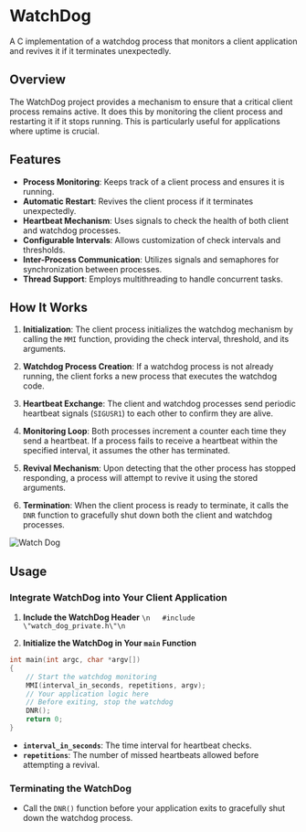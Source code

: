 # WatchDog

A C implementation of a watchdog process that monitors a client application and revives it if it terminates unexpectedly.

## Overview

The WatchDog project provides a mechanism to ensure that a critical client process remains active. It does this by monitoring the client process and restarting it if it stops running. This is particularly useful for applications where uptime is crucial.

## Features

- **Process Monitoring**: Keeps track of a client process and ensures it is running.
- **Automatic Restart**: Revives the client process if it terminates unexpectedly.
- **Heartbeat Mechanism**: Uses signals to check the health of both client and watchdog processes.
- **Configurable Intervals**: Allows customization of check intervals and thresholds.
- **Inter-Process Communication**: Utilizes signals and semaphores for synchronization between processes.
- **Thread Support**: Employs multithreading to handle concurrent tasks.

## How It Works

1. **Initialization**: The client process initializes the watchdog mechanism by calling the `MMI` function, providing the check interval, threshold, and its arguments.

2. **Watchdog Process Creation**: If a watchdog process is not already running, the client forks a new process that executes the watchdog code.

3. **Heartbeat Exchange**: The client and watchdog processes send periodic heartbeat signals (`SIGUSR1`) to each other to confirm they are alive.

4. **Monitoring Loop**: Both processes increment a counter each time they send a heartbeat. If a process fails to receive a heartbeat within the specified interval, it assumes the other has terminated.

5. **Revival Mechanism**: Upon detecting that the other process has stopped responding, a process will attempt to revive it using the stored arguments.

6. **Termination**: When the client process is ready to terminate, it calls the `DNR` function to gracefully shut down both the client and watchdog processes.
   
![Watch Dog](https://github.com/user-attachments/assets/f7f4b585-1072-4214-9253-44745a6fc14e)

## Usage
### Integrate WatchDog into Your Client Application
1. **Include the WatchDog Header**
```\n   #include \"watch_dog_private.h\"\n   ```

2. **Initialize the WatchDog in Your `main` Function**
```c
int main(int argc, char *argv[])
{
    // Start the watchdog monitoring
    MMI(interval_in_seconds, repetitions, argv);
    // Your application logic here
    // Before exiting, stop the watchdog
    DNR();
    return 0;
}

```

- **`interval_in_seconds`**: The time interval for heartbeat checks.
- **`repetitions`**: The number of missed heartbeats allowed before attempting a revival.
  
### Terminating the WatchDog
- Call the `DNR()` function before your application exits to gracefully shut down the watchdog process.

